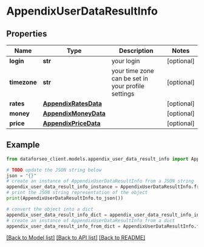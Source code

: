 # AppendixUserDataResultInfo


## Properties

Name | Type | Description | Notes
------------ | ------------- | ------------- | -------------
**login** | **str** | your login | [optional] 
**timezone** | **str** | your time zone can be set in your profile settings | [optional] 
**rates** | [**AppendixRatesData**](AppendixRatesData.md) |  | [optional] 
**money** | [**AppendixMoneyData**](AppendixMoneyData.md) |  | [optional] 
**price** | [**AppendixPriceData**](AppendixPriceData.md) |  | [optional] 

## Example

```python
from dataforseo_client.models.appendix_user_data_result_info import AppendixUserDataResultInfo

# TODO update the JSON string below
json = "{}"
# create an instance of AppendixUserDataResultInfo from a JSON string
appendix_user_data_result_info_instance = AppendixUserDataResultInfo.from_json(json)
# print the JSON string representation of the object
print(AppendixUserDataResultInfo.to_json())

# convert the object into a dict
appendix_user_data_result_info_dict = appendix_user_data_result_info_instance.to_dict()
# create an instance of AppendixUserDataResultInfo from a dict
appendix_user_data_result_info_from_dict = AppendixUserDataResultInfo.from_dict(appendix_user_data_result_info_dict)
```
[[Back to Model list]](../README.md#documentation-for-models) [[Back to API list]](../README.md#documentation-for-api-endpoints) [[Back to README]](../README.md)


